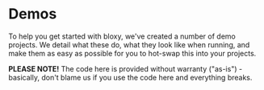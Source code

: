 # Demos

To help you get started with bloxy, we've created a number of demo projects.
We detail what these do, what they look like when running, and make them as easy as possible for you to hot-swap this into your projects.

**PLEASE NOTE!** The code here is provided without warranty ("as-is") - basically, don't blame us if you use the code here and everything breaks.

